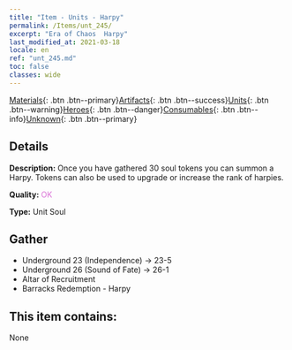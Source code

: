 ```yaml
---
title: "Item - Units - Harpy"
permalink: /Items/unt_245/
excerpt: "Era of Chaos  Harpy"
last_modified_at: 2021-03-18
locale: en
ref: "unt_245.md"
toc: false
classes: wide
---
```

 [Materials](/Items/){: .btn .btn--primary}[Artifacts](/Items/Artifacts/){: .btn .btn--success}[Units](/Items/Units/){: .btn .btn--warning}[Heroes](/Items/Heroes/){: .btn .btn--danger}[Consumables](/Items/Consumables/){: .btn .btn--info}[Unknown](/Items/Unknown/){: .btn .btn--primary}

## Details
 **Description:** Once you have gathered 30 soul tokens you can summon a Harpy. Tokens can also be used to upgrade or increase the rank of harpies.

 **Quality:** <span style="color: #DA70D6">OK</span>

 **Type:** Unit Soul

## Gather

*    Underground 23 (Independence) -> 23-5 
*    Underground 26 (Sound of Fate) -> 26-1 
*    Altar of Recruitment 
*    Barracks Redemption - Harpy 

## This item contains:

  None

